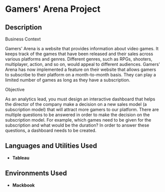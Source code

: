 <h1>Gamers' Arena Project</h1>

<h2>Description</h2>
Business Context

Gamers' Arena is a website that provides information about video games. It keeps track of the games that have been released and their sales across various platforms and genres. Different genres, such as RPGs, shooters, multiplayer, action, and so on, would appeal to different audiences. Gamers' Arena has now implemented a feature on their website that allows gamers to subscribe to their platform on a month-to-month basis. They can play a limited number of games as long as they have a subscription.

Objective

As an analytics lead, you must design an interactive dashboard that helps the director of the company make a decision on a new sales model (a subscription model) that will attract more gamers to our platform. There are multiple questions to be answered in order to make the decision on the subscription model. For example, which games need to be given for the subscription and what would be the duration? In order to answer these questions, a dashboard needs to be created.
<br />


<h2>Languages and Utilities Used</h2>

- <b>Tableau</b> 

<h2>Environments Used </h2>

- <b>Mackbook</b>


<!--
 ```diff
- text in red
+ text in green
! text in orange
# text in gray
@@ text in purple (and bold)@@
```
--!>
